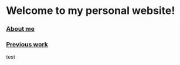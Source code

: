 # Welcome to my personal website!

### [About me](https://keeratifts.github.io/about_me/)

### [Previous work](https://keeratifts.github.io/portfolio/)

test

